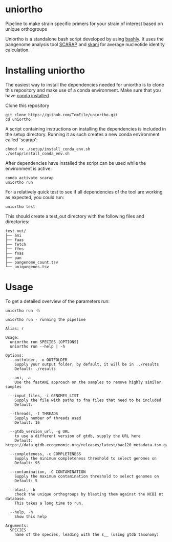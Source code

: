 # uniortho
Pipeline to make strain specific primers for your strain of interest based on unique orthogroups

Uniortho is a standalone bash script developed by using [bashly](https://bashly.dannyb.co/). It uses the pangenome analysis tool [SCARAP](https://github.com/SWittouck/SCARAP) and [skani](https://github.com/bluenote-1577/skani) for average nucleotide identity calculation.

# Installing uniortho

The easiest way to install the dependencies needed for uniortho is to clone this repository and make use of a conda environment. Make sure that you have [conda installed](https://conda.io/projects/conda/en/latest/user-guide/install/index.html).

Clone this repository

```{bash}
git clone https://github.com/TomEile/uniortho.git
cd uniortho
```

A script containing instructions on installing the dependencies is included in the setup directory. Running it as such creates a new conda environment called 'scarap':

```{bash}
chmod +x ./setup/install_conda_env.sh
./setup/install_conda_env.sh
```

After dependencies have installed the script can be used while the environment is active:

```{bash}
conda activate scarap
uniortho run
```

For a relatively quick test to see if all dependencies of the tool are working as expected, you could run: 

```{bash}
uniortho test
```

This should create a test_out directory with the following files and directories:
```
test_out/
├── ani
├── faas
├── fetch
├── ffns
├── fnas
├── pan
├── pangenome_count.tsv
└── uniquegenes.tsv
```

# Usage

To get a detailed overview of the parameters run:

```{bash}
uniortho run -h
```

```
uniortho run - running the pipeline

Alias: r

Usage:
  uniortho run SPECIES [OPTIONS]
  uniortho run --help | -h

Options:
  --outfolder, -o OUTFOLDER
    Supply your output folder, by default, it will be in ../results
    Default: ./results

  --ani, -a
    Use the fastANI approach on the samples to remove highly similar samples

  --input_files, -i GENOMES_LIST
    Supply the file with paths to fna files that need to be included
    Default: 

  --threads, -t THREADS
    Supply number of threads used
    Default: 16

  --gtdb_version_url, -g URL
    to use a different version of gtdb, supply the URL here
    Default: https://data.gtdb.ecogenomic.org/releases/latest/bac120_metadata.tsv.gz

  --completeness, -c COMPLETENESS
    Supply the minimum completeness threshold to select genomes on
    Default: 95

  --contamination, -C CONTAMINATION
    Supply the maximum contamination threshold to select genomes on
    Default: 5

  --blast, -b
    check the unique orthogroups by blasting them against the NCBI nt database.
    This takes a long time to run.

  --help, -h
    Show this help

Arguments:
  SPECIES
    name of the species, leading with the s__ (using gtdb taxonomy)
```

